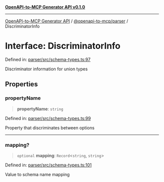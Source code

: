 [**OpenAPI-to-MCP Generator API v0.1.0**](../../../README.md)

***

[OpenAPI-to-MCP Generator API](../../../modules.md) / [@openapi-to-mcp/parser](../README.md) / DiscriminatorInfo

# Interface: DiscriminatorInfo

Defined in: [parser/src/schema-types.ts:97](https://github.com/salacoste/openapi-mcp-generator/blob/fda5c6400a831cddbad9eacd652e11b2f7410b22/packages/parser/src/schema-types.ts#L97)

Discriminator information for union types

## Properties

### propertyName

> **propertyName**: `string`

Defined in: [parser/src/schema-types.ts:99](https://github.com/salacoste/openapi-mcp-generator/blob/fda5c6400a831cddbad9eacd652e11b2f7410b22/packages/parser/src/schema-types.ts#L99)

Property that discriminates between options

***

### mapping?

> `optional` **mapping**: `Record`\<`string`, `string`\>

Defined in: [parser/src/schema-types.ts:101](https://github.com/salacoste/openapi-mcp-generator/blob/fda5c6400a831cddbad9eacd652e11b2f7410b22/packages/parser/src/schema-types.ts#L101)

Value to schema name mapping
